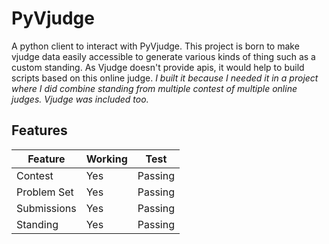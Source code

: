 # PyVjudge

A python client to interact with PyVjudge. This project is born to make vjudge data easily accessible to 
generate various kinds of thing such as a custom standing. As Vjudge doesn't provide apis, it would help to build 
scripts based on this online judge.
_I built it because I needed it in a project where I did combine standing from multiple contest of multiple online 
judges. Vjudge was included too._

## Features

| Feature     | Working | Test    |
|-------------|---------|---------|
| Contest     | Yes     | Passing |
| Problem Set | Yes     | Passing |
| Submissions | Yes     | Passing |
| Standing    | Yes     | Passing |
